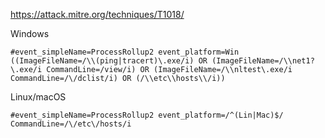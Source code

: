 https://attack.mitre.org/techniques/T1018/

Windows

```
#event_simpleName=ProcessRollup2 event_platform=Win ((ImageFileName=/\\(ping|tracert)\.exe/i) OR (ImageFileName=/\\net1?\.exe/i CommandLine=/view/i) OR (ImageFileName=/\\nltest\.exe/i CommandLine=/\/dclist/i) OR (/\\etc\\hosts\\/i))
```

Linux/macOS

```
#event_simpleName=ProcessRollup2 event_platform=/^(Lin|Mac)$/ CommandLine=/\/etc\/hosts/i
```